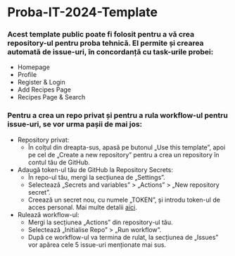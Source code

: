 # Proba-IT-2024-Template

### Acest template public poate fi folosit pentru a vă crea repository-ul pentru proba tehnică. El permite și crearea automată de issue-uri, în concordanță cu task-urile probei:
* Homepage
* Profile
* Register & Login
* Add Recipes Page
* Recipes Page & Search

### Pentru a crea un repo privat și pentru a rula workflow-ul pentru issue-uri, se vor urma pașii de mai jos:
* Repository privat:
    * În colțul din dreapta-sus, apasă pe butonul „Use this template”, apoi pe cel de „Create a new repository” pentru a crea un repository în contul tău de GitHub.
* Adaugă token-ul tău de GitHub la Repository Secrets:
    * În repo-ul tău, mergi la secțiunea de „Settings”.
    * Selectează „Secrets and variables” > „Actions” > „New repository secret”.
    * Creează un secret nou, cu numele „TOKEN”, și introdu token-ul de acces personal. Mai multe detalii [aici](https://docs.github.com/en/authentication/keeping-your-account-and-data-secure/managing-your-personal-access-tokens#creating-a-personal-access-token-classic).
* Rulează workflow-ul:
    * Mergi la secțiunea „Actions” din repository-ul tău.
    * Selectează „Initialise Repo” > „Run workflow”.
    * După ce workflow-ul va termina de rulat, la secțiunea de „Issues” vor apărea cele 5 issue-uri menționate mai sus.
